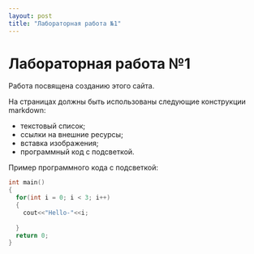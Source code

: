 ```yaml
---
layout: post
title: "Лабораторная работа №1"
---
```


# Лабораторная работа №1

Работа посвящена созданию этого сайта.

На страницах должны быть использованы следующие конструкции markdown:
+ текстовый список;
+ ссылки на внешние ресурсы;
+ вставка изображения;
+ программный код с подсветкой.

Пример программного кода с подсветкой:
```C++
int main()
{
  for(int i = 0; i < 3; i++)
  {
    cout<<"Hello-"<<i;
    
  }
  return 0;
}
```
